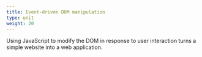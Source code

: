 ```yaml
---
title: Event-driven DOM manipulation
type: unit
weight: 20
---
```


Using JavaScript to modify the DOM in response to user interaction turns a simple website into a web application.